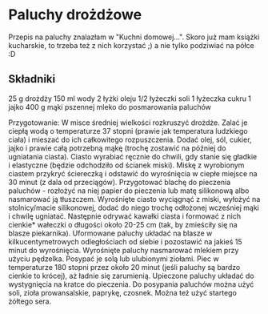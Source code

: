# Paluchy drożdżowe

Przepis na paluchy znalazłam w "Kuchni domowej...". Skoro już mam książki kucharskie, to trzeba też z nich korzystać ;) a nie tylko podziwiać na półce :D

## Składniki
25 g drożdży
150 ml wody
2 łyżki oleju
1/2 łyżeczki soli
1 łyżeczka cukru
1 jajko
400 g mąki pszennej
mleko do posmarowania paluchów

Przygotowanie:
W misce średniej wielkości rozkruszyć drożdże. Zalać je ciepłą wodą o temperaturze 37 stopni (prawie jak temperatura ludzkiego ciała) i mieszać do ich całkowitego rozpuszczenia. Dodać olej, sól, cukier, jajko i prawie całą potrzebną mąkę (trochę zostawić na później do ugniatania ciasta).
Ciasto wyrabiać ręcznie do chwili, gdy stanie się gładkie i elastyczne (będzie odchodziło od ścianek miski). Miskę z wyrobionym ciastem przykryć ściereczką i odstawić do wyrośnięcia w ciepłe miejsce na 30 minut (z dala od przeciągów).
Przygotować blachę do pieczenia paluchów - rozłożyć na niej papier do pieczenia lub matę silikonową albo nasmarować ją tłuszczem.
Wyrośnięte ciasto wyciągnąć z miski, wyłożyć na stolnicy/macie silikonowej, dodać do niego trochę odłożonej wcześniej mąki i chwilę ugniatać. Następnie odrywać kawałki ciasta i formować z nich cienkie* wałeczki o długości około 20-25 cm (tak, by zmieściły się na blasze piekarnika). Uformowane paluchy układać na blasze w kilkucentymetrowych odległościach od siebie i pozostawić na jakieś 15 minut do wyrośnięcia.
Wyrośnięte paluchy nasmarować mlekiem przy użyciu pędzelka. Posypać je solą lub ulubionymi ziołami. Piec w temperaturze 180 stopni przez około 20 minut (jeśli paluchy są bardzo cienkie to krócej), aż ładnie się zarumienią. Upieczone paluchy układać do wystygnięcia na kratce do pieczenia.
Do posypania paluchów można użyć soli, zioła prowansalskie, paprykę, czosnek. Można też użyć startego żółtego sera.